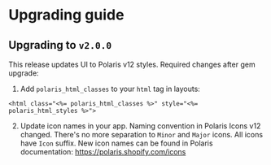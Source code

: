# Upgrading guide

## Upgrading to `v2.0.0`

This release updates UI to Polaris v12 styles. Required changes after gem upgrade:

1. Add `polaris_html_classes` to your `html` tag in layouts:

```erb
<html class="<%= polaris_html_classes %>" style="<%= polaris_html_styles %>">
```

2. Update icon names in your app. Naming convention in Polaris Icons v12 changed. There's no more separation to `Minor` and `Major` icons. All icons have `Icon` suffix. New icon names can be found in Polaris documentation: https://polaris.shopify.com/icons
